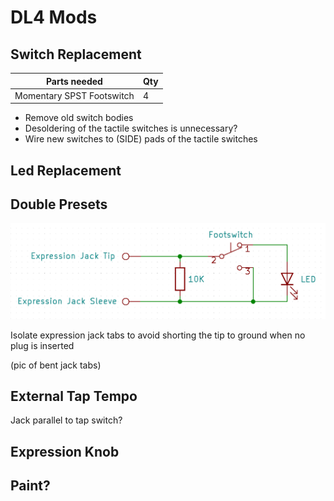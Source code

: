 # DL4 Mods


## Switch Replacement

| Parts needed | Qty |
| - | - |
| Momentary SPST Footswitch | 4 |

* Remove old switch bodies
* Desoldering of the tactile switches is unnecessary?
* Wire new switches to (SIDE) pads of the tactile switches


## Led Replacement


## Double Presets

![doublepresetschem](/pictures/doublepresetschem.png)

Isolate expression jack tabs to avoid shorting the tip to ground when no plug is inserted

(pic of bent jack tabs)


## External Tap Tempo

Jack parallel to tap switch?


## Expression Knob



## Paint?